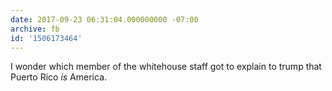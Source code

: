 ```yaml
---
date: 2017-09-23 06:31:04.000000000 -07:00
archive: fb
id: '1506173464'
---
```


I wonder which member of the whitehouse staff got to explain to trump that Puerto Rico *is* America.
